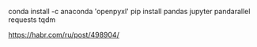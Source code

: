 conda install -c anaconda 'openpyxl'
pip install pandas jupyter pandarallel requests tqdm

https://habr.com/ru/post/498904/